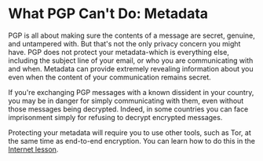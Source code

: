 [Title]: # (What PGP Can't Do: Metadata)
[Difficulty]: # (Advanced)
[Order]: # (3)

# What PGP Can't Do: Metadata

PGP is all about making sure the contents of a message are secret, genuine, and untampered with. But that's not the only privacy concern you might have. PGP does not protect your metadata-which is everything else, including the subject line of your email, or who you are communicating with and when. Metadata can provide extremely revealing information about you even when the content of your communication remains secret.

If you're exchanging PGP messages with a known dissident in your country, you may be in danger for simply communicating with them, even without those messages being decrypted. Indeed, in some countries you can face imprisonment simply for refusing to decrypt encrypted messages.

Protecting your metadata will require you to use other tools, such as Tor, at the same time as end-to-end encryption. You can learn how to do this in the [Internet lesson](umbrella://lesson/the-internet).